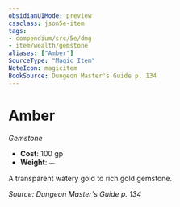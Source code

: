 ```yaml
---
obsidianUIMode: preview
cssclass: json5e-item
tags:
- compendium/src/5e/dmg
- item/wealth/gemstone
aliases: ["Amber"]
SourceType: "Magic Item"
NoteIcon: magicitem
BookSource: Dungeon Master's Guide p. 134
---
```

# Amber
*Gemstone*  

- **Cost**: 100 gp
- **Weight**: ⏤

A transparent watery gold to rich gold gemstone.

*Source: Dungeon Master's Guide p. 134*